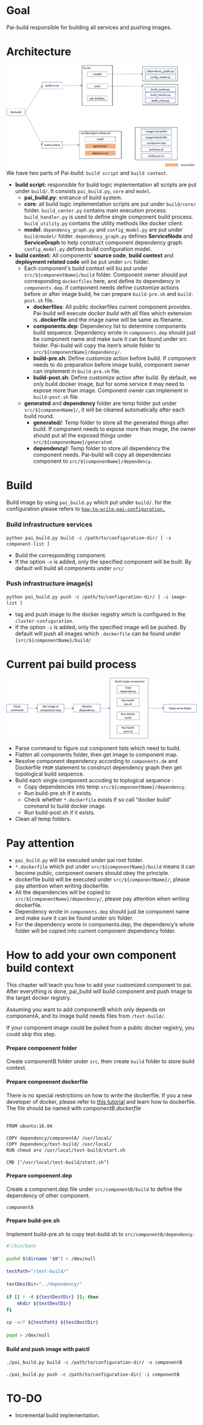 # Goal

Pai-build responsible for building all services and pushing images.

# Architecture
![Architecture](pic/pai-build.png)
We have two parts of Pai-build: `build script` and `build context`.

- **build script:** responsible for build logic implementation all scripts are put under `build/`. It consists `pai_build.py`, `core` and `model`.
    - **pai_build.py**: entrance of build system.
    - **core**: all build logic implementation scripts are put under `build/core/` folder. ``build_center.py`` contains main execution process. ``build_handler.py`` is used to define single component build process. ``build_utility.py`` contains the utility methods like docker client.
    - **model**: ``dependency_graph.py`` and ``config_model.py`` are put under `build/model/` folder. ``dependency_graph.py`` defines **ServiceNode** and **ServiceGraph** to help construct component dependency graph. ``config_model.py`` defines build configuration model.
- **build context:** All components’ **source code**, **build context** and **deployment related code** will be put under ``src`` folder.
    - Each component's build context will bu put under ``src/${componentName}/build`` folder. Component owner should put corresponding ``dockerfiles`` here, and define its dependency in ``components.dep``. if component needs define customize actions before or after image build, he can prepare ``build-pre.sh`` and ``build-post.sh`` file.
        - **dockerfiles**: All public dockerfiles current component provides. Pai-build will execute *docker build* with all files which extension is **.dockerfile** and the image name will be same as filename.
        - **components.dep**: Dependency list to determine components build sequence. Dependency wrote in ``components.dep`` should just be component name and make sure it can be found under src folder. Pai-build will copy the item’s whole folder to ``src/${componentName}/dependency/``.
        - **build-pre.sh**: Define customize action before build.  If component needs to do preparation before image build, component owner can implement in ``build-pre.sh`` file.
        - **build-post.sh**: Define customize action after build. By default, we only build docker image, but for some service it may need to expose more than image. Component owner can implement in ``build-post.sh`` file.
    - **generated** and **dependency** folder are temp folder put under ``src/${componenName}/``, it will be cleaned automatically after each build round.
        - **generated/**: Temp folder to store all the generated things after build. If component needs to expose more than image, the owner should put all the exposed things under ``src/${componenName}/generated``.
        - **dependency/**: Temp folder to store all dependency the component needs. Pai-build will copy all dependencies component to ``src/${componenName}/dependency``.


# Build

Build image by using ```pai_build.py``` which put under ``build/``. for the configuration please refers to [`how-to-write-pai-configuration.`](../pai-management/how-to-write-pai-configuration.md)
### Build infrastructure services <a name="Service_Build"></a>

```
python pai_build.py build -c /path/to/configuration-dir/ [ -s component-list ]
```

- Build the corresponding component.
- If the option `-n` is added, only the specified component will be built. By default will build all components under ``src/``

### Push infrastructure image(s) <a name="Image_Push"></a>

```
python pai_build.py push -c /path/to/configuration-dir/ [ -i image-list ]
```

- tag and push image to the docker registry which is configured in the ```cluster-configuration```.
- If the option `-i` is added, only the specified image will be pushed. By default will push all images which ``.dockerfile`` can be found under ``{src/${componentName}/build/``

# Current pai build process

![BuildProcess](pic/pai-build-process.png)

- Parse command to figure out component lists which need to build.
- Flatten all components folder, then get image to component map.
- Resolve component dependency according to ``components.de`` and Dockerfile ``FROM`` statement to construct dependency graph then get topological build sequence.
- Build each single component accoding to toplogical sequence :
    - Copy dependencies into temp ``src/${componentName}/dependency``.
    - Run build-pre.sh if it exists.
    - Check whether ``*.dockerfile`` exists if so call “docker build” command to build docker image.
    - Run build-post.sh if it exists.
-  Clean all temp folders.

# Pay attention

- ``pai_build.py`` will be executed under pai root folder.
- ``*.dockerfile`` which put under ``src/${componentName}/build`` means it can become public, component owners should obey the principle.
- dockerfile build will be executed under ``src/${componentName}/``, please pay attention when writing dockerfile.
- All the dependencies will be copied to ``src/${componentName}/dependency/``, please pay attention when writing dockerfile.
- Dependency wrote in ```components.dep``` should just be component name and make sure it can be found under src folder.
- For the dependency wrote in components.dep, the dependency’s whole folder will be copied into current component dependency folder.


# How to add your own component build context

This chapter will teach you how to add your customized component to pai. After everything is done, pai_build will build component and push image to the target docker registry.

Assuming you want to add componentB which only depends on componentA, and its image build needs files from ``/test-build/``.

If your component image could be pulled from a public docker registry, you could skip this step.

#### Prepare compoenent folder ####

Create componentB folder under ``src``, then create ``build`` folder to store build context.

#### Prepare compoenent dockerfile ####

There is no special restrictions on how to write the dockerfile. If you a new developer of docker, please refer to [this tutorial](https://docs.docker.com/develop/develop-images/dockerfile_best-practices/) and learn how to dockerfile. The file should be named with *componentB.dockerfile*

```

FROM ubuntu:16.04

COPY dependency/componentA/ /usr/local/
COPY dependency/test-build/ /usr/local/
RUN chmod a+x /usr/local/test-build/start.sh

CMD ["/usr/local/test-build/start.sh"]

```

#### Prepare compoenent.dep ####

Create a component.dep file under ``src/componentB/build`` to define the dependency of other component.

```
componentA
```
#### Prepare build-pre.sh ####

Implement build-pre.sh to copy test-build.sh to ``src/componentB/dependency``.

```bash
#!/bin/bash

pushd $(dirname "$0") > /dev/null

testPath="/test-build/"

testDestDir="../dependency/"

if [[ ! -d ${testDestDir} ]]; then
    mkdir ${testDestDir}
fi

cp -arf ${testPath} ${testDestDir}

popd > /dev/null

```

#### Build and push image with paictl ####

```
./pai_build.py build -c /path/to/configuration-dir/ -s componentB

./pai_build.py push -c /path/to/configuration-dir/ -i componentB

```

# TO-DO

- Incremental build implementation.